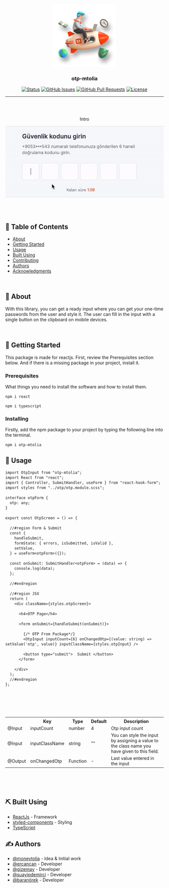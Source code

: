 <p align="center">
  <a href="" rel="noopener">
 <img width=200px height=200px src="./brand.png" alt="Project logo"></a>
</p>

<h3 align="center">otp-mtolia</h3>

<div align="center">

[![Status](https://img.shields.io/badge/status-active-success.svg)]()
[![GitHub Issues](https://img.shields.io/github/issues/gizemay96/otp.svg)](https://github.com/gizemay96/otp/issues)
[![GitHub Pull Requests](https://img.shields.io/github/issues-pr/gizemay96/otp.svg)](https://github.com/gizemay96/otp/pulls)
[![License](https://img.shields.io/badge/license-MIT-blue.svg)](/LICENSE)

</div>

---

<br>
<br>

<p align="center"> Intro </p>

<p align="center">
  <img src="./otp.gif" alt="Gif Başlığı">
</p>

<br>
<br>

## 📝 Table of Contents

- [About](#about)
- [Getting Started](#getting_started)
- [Usage](#usage)
- [Built Using](#built_using)
- [Contributing](../CONTRIBUTING.md)
- [Authors](#authors)
- [Acknowledgments](#acknowledgement)

<br>

## 🧐 About <a name = "about"></a>

With this library, you can get a ready input where you can get your one-time passwords from the user and style it. The user can fill in the input with a single button on the clipboard on mobile devices.

<br>

## 🏁 Getting Started <a name = "getting_started"></a>

This package is made for reactjs. First, review the Prerequisites section below. And if there is a missing package in your project, install it.

### Prerequisites

What things you need to install the software and how to install them.

```
npm i react
```

```
npm i typescript
```

### Installing

Firstly, add the npm package to your project by typing the following line into the terminal.


```
npm i otp-mtolia
```


## 🎈 Usage <a name="usage"></a>

```
import OtpInput from "otp-mtolia";
import React from "react";
import { Controller, SubmitHandler, useForm } from "react-hook-form";
import styles from "../otp/otp.module.scss";

interface otpForm {
  otp: any;
}

export const OtpScreen = () => {

  //#region Form & Submit
  const {
    handleSubmit,
    formState: { errors, isSubmitted, isValid },
    setValue,
  } = useForm<otpForm>({});

  const onSubmit: SubmitHandler<otpForm> = (data) => {
    console.log(data);
  };

  //#endregion

  //#region JSX
  return (
    <div className={styles.otpScreen}>

      <h4>OTP Page</h4>

      <form onSubmit={handleSubmit(onSubmit)}>

        {/* OTP From Package*/}
        <OtpInput inputCount={6} onChangedOtp={(value: string) => setValue('otp', value)} inputClassName={styles.otpInput} />

        <button type="submit">  Submit </button>
      </form>
      
    </div>
  );
  //#endregion
};

```
<br>
<br>
<br>
<br>

<table>
<tr>
<th></th>
<th>Key</th>
<th>Type</th>
<th>Default</th>
<th>Description</th>
</tr>

<tr>
<td>@Input</td>
<td>inputCount</td>
<td>number</td>
<td>4</td>
<td>Otp input count</td>
</tr>

<tr>
<td>@Input</td>
<td>inputClassName</td>
<td>string</td>
<td>""</td>
<td>You can style the input by assigning a value to the class name you have given to this field.</td>
</tr>

<tr>
<td>@Output</td>
<td>onChangedOtp</td>
<td>Function</td>
<td>-</td>
<td>Last value entered in the input</td>
</tr>

</table>

<br>
<br>
<br>

## ⛏️ Built Using <a name = "built_using"></a>

- [ReactJs](https://react.dev/) - Framework
- [styled-components](https://www.npmjs.com/package/styled-components) - Styling
- [TypeScript](https://www.npmjs.com/package/typescript)

## ✍️ Authors <a name = "authors"></a>

- [@moneytolia](https://github.com/moneytolia) - Idea & Initial work
- [@ercancan](https://github.com/lErcanl) - Developer
- [@gizemay](https://github.com/gizemay96) - Developer
- [@suayipdemirci](https://github.com/kylelobo) - Developer
- [@baranörek](https://github.com/kylelobo) - Developer